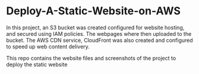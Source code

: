 # Deploy-A-Static-Website-on-AWS

In this project, an S3 bucket was created configured for website hosting, and secured using IAM policies. The webpages where then uploaded to the bucket. The AWS CDN service, CloudFront was also created and configured to speed up web content delivery.

This repo contains the website files and screenshots of the project to deploy the static website

